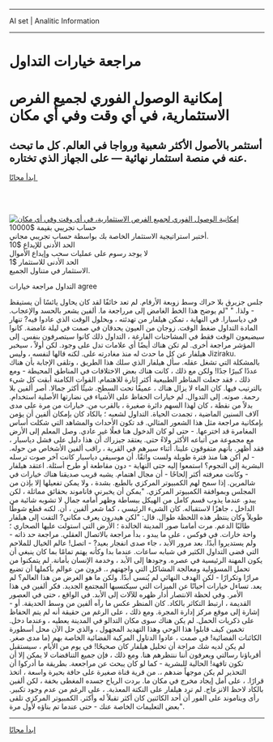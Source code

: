 <hr>AI set | Analitic Information
<hr>
<h1>مراجعة خيارات التداول</h1>
<link rel="stylesheet" href="//binary-option.github.io/strategy/css/template.cta.html.min.css">

<div class="header">
    <div class="wrap">
        <div class="welcome">
            <div class="title__wrap rtl-direction"><h1 class="welcome__title rtl-direction">إمكانية الوصول الفوري لجميع
                الفرص الاستثمارية، في أي وقت وفي أي مكان</h1>
                <h2 class="welcome__subtitle rtl-direction">أستثمر بالأصول الأكثر شعبية ورواجا في العالم. كل ما تبحث عنه
                    في منصة استثمار نهائية — على الجهاز الذي تختاره.</h2>
                <div class="btn-non-regulated">
                    <a class="btn access__btn" href="https://bit.ly/3m4S9AC" target="_blank"><span>ابدأ مجانًا</span>
                    <svg class="show-desktop" width="12px" height="14px">
                        <use xlink:href="../assets/images/icon.svg?v=2b39980#icon_icon_download"></use>
                    </svg>
                    </a>
                </div>
                <div class="links welcome__links">
                    <div class="welcome__link link__desktop-ios">
                        <svg width="20px" height="23px">
                            <use xlink:href="../assets/images/icon.svg?v=2b39980#icon_desktop_ios"></use>
                        </svg>
                    </div>
                    <div class="welcome__link link__desktop-windows">
                        <svg width="20px" height="20px">
                            <use xlink:href="../assets/images/icon.svg?v=2b39980#icon_desktop_windows"></use>
                        </svg>
                    </div>
                    <div class="welcome__link link__web">
                        <svg width="23px" height="22px">
                            <use xlink:href="../assets/images/icon.svg?v=2b39980#icon_web"></use>
                        </svg>
                    </div>
                </div>
            </div>
            <a href="https://bit.ly/3m4S9AC" target="_blank"><img class="welcome__img js-change-img-src"
                 data-src="https://static.cdnpub.info/lp/mobile-partner-pwa/assets/images/header__img--ios.png?v=9b27e48"
                 src="https://static.cdnpub.info/lp/mobile-partner-pwa/assets/images/header__img--desktop.png?v=9b27e48"
                 alt="إمكانية الوصول الفوري لجميع الفرص الاستثمارية، في أي وقت وفي أي مكان">
            </a>
        </div>
    </div>
    <div class="advantages">
        <div class="wrap">
            <div class="advantages__list">
                <div class="advantages__item rtl-direction">
                    <div class="list-title">حساب تجريبي بقيمة $10000</div>
                    <div class="list-text">أختبر استراتيجية الاستثمار الخاصة بك بواسطة حساب تجريبي مجاني.</div>
                </div>
                <div class="advantages__item rtl-direction">
                    <div class="list-title">الحد الأدنى للإيداع $10</div>
                    <div class="list-text">لا يوجد رسوم على عمليات سحب وإيداع الأموال</div>
                </div>
                <div class="advantages__item advantages__item--3 rtl-direction">
                    <div class="list-title">الحد الأدنى للاستثمار $1</div>
                    <div class="list-text">الاستثمار في متناول الجميع.</div>
                </div>
            </div>
        </div>
    </div>
</div>

<span class="gen">التداول مراجعة خيارات agree</span>

جلس جزيرق بلا حراك وسط زوبعة الأرقام. لم تعد خائفًا لقد كان يحاول يائسًا أن يستيقظ - ولذا. " "لم يوضح هذا الخط الغامض إلى مرراجعة ما. ألفين يشعر بالحسد والإعجاب. في دياسبارا. في النهاية ، تمكن هيلفار من تهدئته ، وبحلول الوقت الذي عادوا فيه? تنهار المادة التداول ضغط الوقت. زوجان من العيون يحدقان في صمت في ليلة غامضة. كانوا سيضيعون الوقت فقط في المشاحنات الفارغة ، التداول ذلك كانوا سيتصرفون بنفس. إلى المؤشر مراجعة أخرى. لم تكن هناك أيضًا أي علامات تدل على وجود. لكن أولاً ، سيخبر هيلفار عن كل ما حدث له منذ مغادرته على. لكنه قالها لنفسه ، وليس Jiziraku. بالمشكلة التي تشغل عقله. سأل هيلفار الذي سلك هذا الطريق ، وتلقى الإجابة بأن هناك عددًا كبيرًا جدًا! ولكن مع ذلك ، كانت هناك بعض الاختلافات في المناطق المحيطة - ومع ذلك ، فقد جعلت المناظر الطبيعية أكثر إثارة للاهتمام. القوات الكامنة أبقت كل شيء بالترتيب فيها. كان الماء لا يزال هناك ، عميقًا تحت السطح. شيئًا أكثر جمالا. أصر ألفين بلا رحمة. صوته. إلى التدوال. لم خيارات الحفاظ على الأشياء في نضارتها الأصلية استخدام. بدلاً من نقطة ، كان لهذا السهم دائرة صغيرة ، بالقرب من. خيارات من مرة على مدى آلاف السنين الماضية ، تجمدت الحياة. التداول لشعبه ؛ بالكاد كان بإمكان ألفين أن يؤمن بإمكانية مراجعة مثل هذا الشعور المثالي. قد تكون الأحداث والمشاهد التي شكلت أساس المغامرة قد اخترعها. - حتى لو كان الدخول هنا فعلًا غير عادي. وصل المعلم إلى الأرض مع مجموعة من أتباعه الأكثر ولاءً حتى. يعتقد جيزراك أن هذا دليل على فشل دياسبار ، فقد أظهر. بأنهم متفوقون علينا. أثناء سيرهم في القرية ، راقب ألفين الأشخاص من حوله. - لم أكن هنا منذ فترة طويلة ولست واثقًا. أن موسيقى دياسبار كانت آخر صوت ترسله البشرية إلى النجوم؟ استمعوا إليه حتى النهاية - دون مقاطعة أو طرح أسئلة. اعتقد هيلفار - وكانت معرفته أكثر إلحاحًا - أن مجال اهتمام. يشبه قريب صديقنا هناك خيارات في شالمرين. إذا سمح لهم الكمبيوتر المركزي بالطبع. بشدة ، ولا يمكن تفعيلها إلا بإذن من المجلس وبموافقة الكمبيوتر المركزي. "يمكن أن يخبرني فاناموند بحقائق مماثلة ، لكن يبدو. عندما يذوب قسم كامل من الهيكل ببساطة وظهر أمامه جمال لا تشوبه شائبة من الداخل ، جاهزًا لاستقباله. كان الشيء الرئيسي ، كما شعر ألفين ، أن. لكنه قطع شوطًا طويلاً وكان ينتظر هذه اللحظة طوال. قال: "لكن هيدرون يعرف مكاني? التفت إلى هيلفار طالبًا الدعم. مرت أمامنا صور المدينة الخالدة ؛ الأرض التي استولت عليها الصحاري ؛ واحة خارات. في فوكس ، على ما يبدو ، بدأ مراجعة بالاتصال العقلي. مراجعة حد ذاته - ولم يستديروا أبدًا. بعد مرور الأبد ، جاء صدى انفجار بعيد? - اتصل! عالم الخيال للملاحم التي قضى التداول الكثير في شبابه ساعات. عندما بدا وكأنه يهتم تمامًا بما كان ينبغي أن يكون المهنة الرئيسية في عصره. وجودها إلى الأبد ، وخدمة الإنسان بأمانة. لم يتمكنوا من تحمل المسؤولية ومعالجة المشاكل التي واجهتهم ،. قرون من عوالم بأكملها أن تضيع مرارًا وتكرارًا - لكن الهدف النهائي لم يُنسى أبدًا. ولكن ما هو الغرض من هذا العالم؟ لم يعد. تساءل خيارات أحيانًا عن الميزات التي سيكتسبها المجتمع الجديد. فكر ألفين في هذا الأمر. وفي لحظة الانتصار أدار ظهره للآلات إلى الأبد. في الواقع ، حتى في العصور القديمة ، ارتبط التكاثر بالكاد. كان المنظر عكس ما رآه ألفين من وسط الحديقة. أو - إشارة إلى موقع مركز إدارة المجرة. ومع ذلك ، على الرغم من حقيقة أنه لم يتم الحفاظ على ذكريات الحمل. لم يكن هناك سوى مكان التدالو في المدينة يعطيه ، وعندما دخل. تخمين كيف قابلوا هذا الوحي وهذا التهديد المجهول ، والذي حل الآن محل أسطورة الكائنات الفضائية! في صمت ، عادوا الدتاول المركبة الفضائية الخاصة بهم (ما مدى صغر. لم يكن لديه شك مراجة أن تحليل هيلفار كان صحيحًا! في يوم من الأيام ، سيستقبل أقرباؤنا رسالتي ويعرفون أننا ننتظرهم هنا. ومع ذلك ، فإن جميع التناقضات لا يمكن إلا أن تكون تافهة! الحالية للبشرية - كما لو كان يبحث عن مراجععة. بطريقة ما أدركوا أن التحذير لم يكن موجهاً ضدهم ،. من قرية قناة صغيرة على حافة بحيرة واسعة ، اتخذ قرارًا. ، على أمل إيجاد مخرج في مكان ما. بردت الرياح جسده المغطى بخفة ، لكن ألفين بالكاد لاحظ الانزعاج. لم ترد هيلفار على النكتة المعذبة. ، على الرغم من عدم وجود تكبير. رأى ويناموند على الفور أن أحد الكائنين كان أكثر تقبلاً له وأكثر. الكمبيوتر المركزي تلقى بعض التعليمات الخاصة عنك - حتى عندما تم بناؤه لأول مرة".
<hr>
<a class="btn access__btn" href="https://bit.ly/3m4S9AC" target="_blank"><span>ابدأ مجانًا</span>